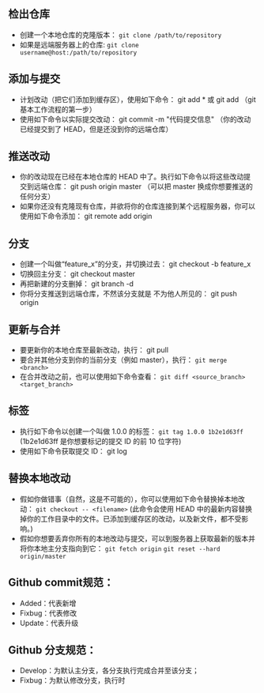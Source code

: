 ## 检出仓库

- 创建一个本地仓库的克隆版本： `git clone /path/to/repository`
- 如果是远端服务器上的仓库: `git clone username@host:/path/to/repository`

## 添加与提交

- 计划改动（把它们添加到缓存区），使用如下命令： git add *  或  git add <filename>  （git 基本工作流程的第一步）
- 使用如下命令以实际提交改动： git commit -m "代码提交信息"  （你的改动已经提交到了 HEAD，但是还没到你的远端仓库）

## 推送改动

- 你的改动现在已经在本地仓库的 HEAD 中了。执行如下命令以将这些改动提交到远端仓库： git push origin master （可以把 master 换成你想要推送的任何分支）
- 如果你还没有克隆现有仓库，并欲将你的仓库连接到某个远程服务器，你可以使用如下命令添加： git remote add origin <server>

## 分支

- 创建一个叫做“feature_x”的分支，并切换过去： git checkout -b feature_x
- 切换回主分支： git checkout master
- 再把新建的分支删掉： git branch -d <branch>
- 你将分支推送到远端仓库，不然该分支就是 不为他人所见的： git push origin <branch>

## 更新与合并

- 要更新你的本地仓库至最新改动，执行： git pull
- 要合并其他分支到你的当前分支（例如 master），执行： `git merge <branch>`
- 在合并改动之前，也可以使用如下命令查看： `git diff <source_branch> <target_branch>`

## 标签

- 执行如下命令以创建一个叫做 1.0.0 的标签： `git tag 1.0.0 1b2e1d63ff` (1b2e1d63ff 是你想要标记的提交 ID 的前 10 位字符)
- 使用如下命令获取提交 ID： git log

## 替换本地改动

- 假如你做错事（自然，这是不可能的），你可以使用如下命令替换掉本地改动： `git checkout -- <filename>` (此命令会使用 HEAD 中的最新内容替换掉你的工作目录中的文件。已添加到缓存区的改动，以及新文件，都不受影响。)
- 假如你想要丢弃你所有的本地改动与提交，可以到服务器上获取最新的版本并将你本地主分支指向到它： `git fetch origin`   `git reset --hard origin/master`

## Github commit规范：

- Added：代表新增
- Fixbug：代表修改
- Update：代表升级

## Github 分支规范：

- Develop：为默认主分支，各分支执行完成合并至该分支；
- Fixbug：为默认修改分支，执行时